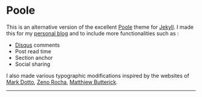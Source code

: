 # Poole

This is an alternative version of the excellent [Poole](https://github.com/poole/poole) theme for [Jekyll](https://jekyllrb.com/).
I made this for my [personal blog](https://cfollet.github.io) and to include more functionalities such as :

* [Disqus](https://disqus.com/) comments
* Post read time
* Section anchor
* Social sharing

I also made various typographic modifications inspired by the websites of [Mark Dotto](http://markdotto.com/), [Zeno Rocha](https://zenorocha.com/), [Matthiew Butterick](http://practicaltypography.com/).

-----
